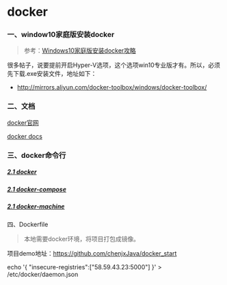 # docker



### 一、window10家庭版安装docker

> 参考：[Windows10家庭版安装docker攻略](https://www.cnblogs.com/jimmyshan-study/p/11161428.html)

很多帖子，说要提前开启Hyper-V选项，这个选项win10专业版才有。所以，必须先下载.exe安装文件，地址如下：

-  http://mirrors.aliyun.com/docker-toolbox/windows/docker-toolbox/ 

### 二、文档
[docker官网](https://www.docker.com/)

[docker docs](https://docs.docker.com/)


### 三、docker命令行

##### [2.1 docker](https://github.com/chenjxJava/study/blob/master/technology/docker/docker%E5%91%BD%E4%BB%A4%E8%A1%8C%5Bdocker%5D.md)

##### [2.1 docker-compose](https://github.com/chenjxJava/study/blob/master/technology/docker/docker%E5%91%BD%E4%BB%A4%E8%A1%8C%5Bdocker-compose%5D.md)

##### [2.1 docker-machine](https://github.com/chenjxJava/study/blob/master/technology/docker/docker%E5%91%BD%E4%BB%A4%E8%A1%8C%5Bdocker-machine%5D.md)



四、Dockerfile

> 本地需要docker环境，将项目打包成镜像。

项目demo地址：https://github.com/chenjxJava/docker_start





 echo '{ "insecure-registries":["58.59.43.23:5000"] }' > /etc/docker/daemon.json 